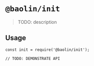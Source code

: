 # `@baolin/init`

> TODO: description

## Usage

```
const init = require('@baolin/init');

// TODO: DEMONSTRATE API
```
